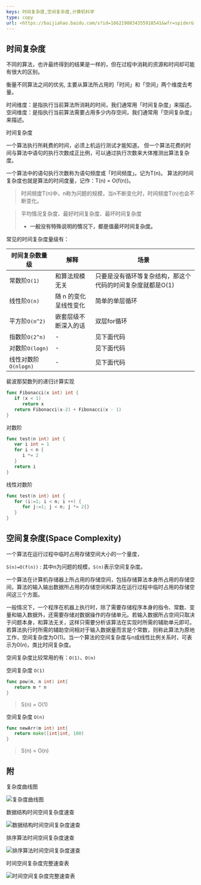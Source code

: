 ```yaml
---
keys: 时间复杂度,空间复杂度,计算机科学
type: copy
url: <https://baijiahao.baidu.com/s?id=1662190834355918541&wfr=spider&for=pc>,<https://t.cj.sina.com.cn/articles/view/5901272611/15fbe462301900qwlu?cre=tianyi&mod=pcpager_news&loc=37&r=9&doct=0&rfunc=100&tj=none&tr=9>
---
```


## 时间复杂度

不同的算法，也许最终得到的结果是一样的，但在过程中消耗的资源和时间却可能有很大的区别。

衡量不同算法之间的优劣, 主要从算法所占用的「时间」和「空间」两个维度去考量。

   时间维度：是指执行当前算法所消耗的时间，我们通常用「时间复杂度」来描述。
   空间维度：是指执行当前算法需要占用多少内存空间，我们通常用「空间复杂度」来描述。

时间复杂度

   一个算法执行所耗费的时间，必须上机运行测试才能知道。
   但一个算法花费的时间与算法中语句的执行次数成正比例，可以通过执行次数来大体推测出算法复杂度。
   
   一个算法中的语句执行次数称为语句频度或「时间频度」。记为T(n)。
   算法的时间复杂度也就是算法的时间度量，记作：T(n) = O(f(n))。

   > 时间频度T(n)中，n称为问题的规模，当n不断变化时，时间频度T(n)也会不断变化。

   > 平均情况复杂度、最好时间复杂度、最坏时间复杂度
   > - **一般没有特殊说明的情况下，都是值最坏时间复杂度。**

常见的时间复杂度量级有：

   时间复杂数量级 | 解释 | 场景
   -|- | -
   常数阶`O(1)` | 和算法规模无关| 只要是没有循环等复杂结构，那这个代码的时间复杂度就都是O(1)
   线性阶`O(n)` | 随 n 的变化呈线性变化 | 简单的单层循环
   平方阶`O(n^2)` | 嵌套层级不断深入的话 | 双层for循环
   指数阶`O(2^n)` | - | 见下面代码
   对数阶`O(logn)` | - | 见下面代码
   线性对数阶`O(nlogn)` | - | 见下面代码


裴波那契数列的递归计算实现

   ```go
   func Fibonacci(x int) int {
      if (x < 1)
         return x
      return Fibonacci(x-2) + Fibonacci(x - 1)
   }
   ```

对数阶

   ```go
   func test(n int) int {
      var i int = 1
      for i < n {
         i *= 2
      }
      return i
   }
   ```

线性对数阶

   ```go
   func test(n int) int {
      for (i:=1; i < n; i ++) {
         for j:=1; j < n; j *= 2{}
      }
   }
   ```

## 空间复杂度(Space Complexity)

一个算法在运行过程中临时占用存储空间大小的一个量度，

   `S(n)=O(f(n))` : 其中n为问题的规模，`S(n)`表示空间复杂度。

一个算法在计算机存储器上所占用的存储空间，包括存储算法本身所占用的存储空间，算法的输入输出数据所占用的存储空间和算法在运行过程中临时占用的存储空间这三个方面。

一般情况下，一个程序在机器上执行时，除了需要存储程序本身的指令、常数、变量和输入数据外，还需要存储对数据操作的存储单元。若输入数据所占空间只取决于问题本身，和算法无关，这样只需要分析该算法在实现时所需的辅助单元即可。若算法执行时所需的辅助空间相对于输入数据量而言是个常数，则称此算法为原地工作，空间复杂度为O(1)。当一个算法的空间复杂度与n成线性比例关系时，可表示为$0(n)$，类比时间复杂度。

空间复杂度比较常用的有：`O(1)`、`O(n)`

空间复杂度 `O(1)`

   ```go
   func pow(m, n int) int{
      return m * n
   }
   ```

   > S(n) = O(1)

空间复杂度 `O(n)`

   ```go
   func newArr(m int) int{
      return make([int]int, 100)
   }
   ```

   > S(n) = O(n)


## 附

复杂度曲线图

![复杂度曲线图](https://gitee.com/cpfree/picture-warehouse/raw/master/pic/20210819114227.jpg)

数据结构时间空间复杂度速查

![数据结构时间空间复杂度速查](https://gitee.com/cpfree/picture-warehouse/raw/master/pic/20210819114208.jpg)

排序算法时间空间复杂度速查

![排序算法时间空间复杂度速查](https://gitee.com/cpfree/picture-warehouse/raw/master/pic/20210819114218.jpg)

时间空间复杂度完整速查表

![时间空间复杂度完整速查表](https://gitee.com/cpfree/picture-warehouse/raw/master/pic/20210819114145.jpg)
